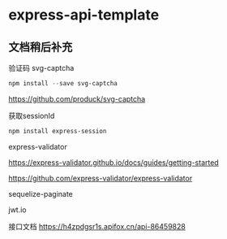 # express-api-template
## 文档稍后补充


验证码 svg-captcha

```powershell
npm install --save svg-captcha
```

https://github.com/produck/svg-captcha



获取sessionId

```powershell
npm install express-session
```



express-validator

https://express-validator.github.io/docs/guides/getting-started

https://github.com/express-validator/express-validator


sequelize-paginate

jwt.io

接口文档
https://h4zpdgsr1s.apifox.cn/api-86459828